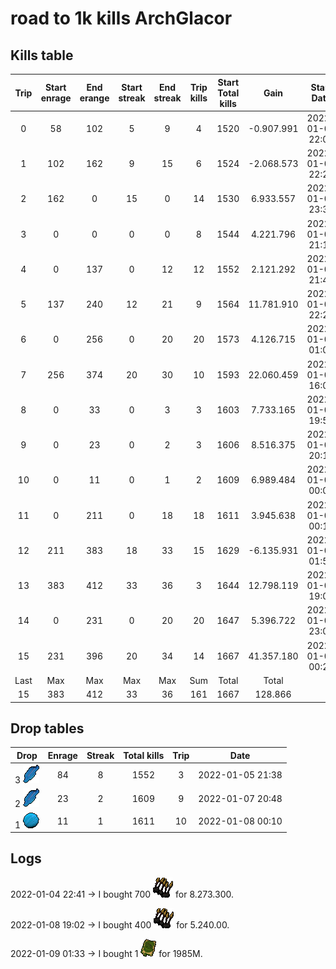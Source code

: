 # road to 1k kills  ArchGlacor
## Kills table
| Trip | Start enrage | End erange | Start streak | End streak | Trip kills | Start Total kills |    Gain    |    Start Date    |     End Date     |
|:----:|:------------:|:----------:|:------------:|:----------:|:----------:|:-----------------:|:----------:|:----------------:|:----------------:|
|   0  |      58      |     102    |       5      |      9     |      4     |        1520       | -0.907.991 | 2022-01-04 22:09 | 2022-01-04 22:21 |
|   1  |      102     |     162    |       9      |     15     |      6     |        1524       | -2.068.573 | 2022-01-04 22:27 | 2022-01-04 22:53 |
|   2  |      162     |      0     |      15      |      0     |     14     |        1530       |  6.933.557 | 2022-01-04 23:35 | 2022-01-05 00:32 |
|   3  |       0      |      0     |       0      |      0     |      8     |        1544       |  4.221.796 | 2022-01-05 21:13 | 2022-01-05 21:34 |
|   4  |       0      |     137    |       0      |     12     |     12     |        1552       |  2.121.292 | 2022-01-05 21:43 | 2022-01-05 22:16 |
|   5  |      137     |     240    |      12      |     21     |      9     |        1564       | 11.781.910 | 2022-01-05 22:27 | 2022-01-05 23:04 |
|   6  |       0      |     256    |       0      |     20     |     20     |        1573       |  4.126.715 | 2022-01-06 01:00 | 2022-01-06 02:00 |
|   7  |      256     |     374    |      20      |     30     |     10     |        1593       | 22.060.459 | 2022-01-06 16:04 | 2022-01-06 16:55 |
|   8  |       0      |     33     |       0      |      3     |      3     |        1603       |  7.733.165 | 2022-01-07 19:56 | 2022-01-07 20:11 |
|   9  |       0      |     23     |       0      |      2     |      3     |        1606       |  8.516.375 | 2022-01-07 20:17 | 2022-01-07 20:51 |
|  10  |       0      |     11     |       0      |      1     |      2     |        1609       |  6.989.484 | 2022-01-08 00:04 | 2022-01-08 00:11 |
|  11  |       0      |     211    |       0      |     18     |     18     |        1611       |  3.945.638 | 2022-01-08 00:14 | 2022-01-08 01:05 |
|  12  |      211     |     383    |      18      |     33     |     15     |        1629       | -6.135.931 | 2022-01-08 01:50 | 2022-01-08 02:50 |
|  13  |      383     |     412    |      33      |     36     |      3     |        1644       | 12.798.119 | 2022-01-08 19:04 | 2022-01-08 19:25 |
|  14  |       0      |     231    |       0      |     20     |     20     |        1647       |  5.396.722 | 2022-01-08 23:08 | 2022-01-09 00:07 |
|  15  |      231     |     396    |      20      |     34     |     14     |        1667       | 41.357.180 | 2022-01-09 00:21 | 2022-01-09 01:23 |
| Last |      Max     |     Max    |      Max     |     Max    |     Sum    |       Total       |    Total   |                  |                  |
|  15  |      383     |     412    |      33      |     36     |     161    |        1667       |   128.866  |                  |                  |
<!-- tmf: $-1,6=float2nr(Sum(1:-1)); $-1,8=Sum(1:-1) ; $-1,1=float2nr(Max(1:-1)); $-1,7=float2nr(Max(1:-1)); $-1,2=float2nr(Max(1:-1)); $-1,3=float2nr(Max(1:-1)); $-1,4=float2nr(Max(1:-1)); $-1,5=float2nr(Max(1:-1)) -->


## Drop tables
|       Drop      | Enrage | Streak | Total kills | Trip |       Date       |
|:---------------:|:------:|:------:|:-----------:|:----:|:----------------:|
| 3 ![dark_nilas] |   84   |    8   |     1552    |   3  | 2022-01-05 21:38 |
| 2 ![dark_nilas] |   23   |    2   |     1609    |   9  | 2022-01-07 20:48 |
|    1 ![core]    |   11   |    1   |     1611    |  10  | 2022-01-08 00:10 |

## Logs
2022-01-04 22:41 -> I bought 700 ![hydrix_bak_e] for 8.273.300.

2022-01-08 19:02 -> I bought 400 ![hydrix_bak_e] for 5.240.00.

2022-01-09 01:33 -> I bought 1 ![grico] for 1985M.

[hydrix_bak_e]: statics/hydrix_bakriminel.png "Hydrix bakriminel bolts"
[dark_nilas]: statics/Dark_nilas.png "Darks nilas"
[core]: statics/Frozen_core_of_Leng.png "Frozen core of leng"
[grico]: statics/grico.png "Greater Ricochet ability codex"
